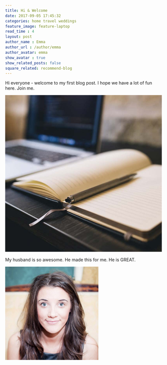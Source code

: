 ```yaml
---
title: Hi & Welcome
date: 2017-09-05 17:45:32
categories: home travel weddings
feature_image: feature-laptop
read_time : 4
layout: post
author_name : Emma
author_url : /author/emma
author_avatar: emma
show_avatar : true
show_related_posts: false
square_related: recommend-blog
---
```


Hi everyone - welcome to my first blog post.  I hope we have a lot of fun here.  Join me.  

![this is awesome](../img/recommend-blog.jpg)

My husband is so awesome.  He made this for me.  He is GREAT.

![emma](../img/emma.jpg)
